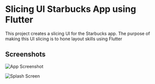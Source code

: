 
# Slicing UI Starbucks App using Flutter

This project creates a slicing UI for the Starbucks app. The purpose of making this UI slicing is to hone layout skills using Flutter


## Screenshots

![App Screenshot](https://via.placeholder.com/468x300?text=App+Screenshot+Here)


![Splash Screen](./assets/screenshot/splash-screen.png?raw=true "Splash Screen")